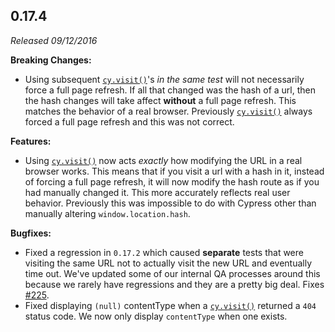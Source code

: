 ## 0.17.4

*Released 09/12/2016*

**Breaking Changes:**

- Using subsequent [`cy.visit()`](/api/commands/visit)'s *in the same test* will not necessarily force a full page refresh. If all that changed was the hash of a url, then the hash changes will take affect **without** a full page refresh. This matches the behavior of a real browser. Previously [`cy.visit()`](/api/commands/visit) always forced a full page refresh and this was not correct.

**Features:**

- Using [`cy.visit()`](/api/commands/visit) now acts *exactly* how modifying the URL in a real browser works. This means that if you visit a url with a hash in it, instead of forcing a full page refresh, it will now modify the hash route as if you had manually changed it. This more accurately reflects real user behavior. Previously this was impossible to do with Cypress other than manually altering `window.location.hash`.

**Bugfixes:**

- Fixed a regression in `0.17.2` which caused **separate** tests that were visiting the same URL not to actually visit the new URL and eventually time out. We've updated some of our internal QA processes around this because we rarely have regressions and they are a pretty big deal. Fixes [#225](https://github.com/cypress-io/cypress/issues/225).
- Fixed displaying `(null)` contentType when a [`cy.visit()`](/api/commands/visit) returned a `404` status code. We now only display `contentType` when one exists.


